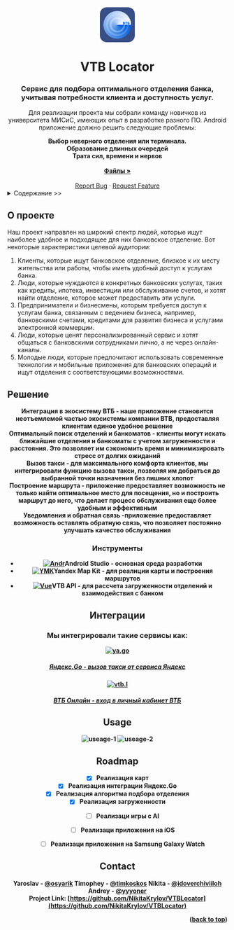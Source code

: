 <!-- PROJECT LOGO -->
<a name="readme-top"></a>
<br />
<div align="center">
  <a href="https://github.com/NikitaKrylov/VTBLocator">
    <img src="logo end.png" alt="Logo" width="80" height="80" align ="center">
  </a>

<h1 align="center">VTB Locator</h1>
<h3 align="center">Cервис для подбора оптимального отделения банка, учитывая потребности клиента и доступность услуг.</h3>

  <p align="center">
    Для реализации проекта мы собрали команду новичков из университета МИСиС, имеющих опыт в разработке разного ПО.
	Android приложение должно решить следующие проблемы:
	<div align="center"><strong>Выбор неверного отделения или терминала.</strong></div>
	<div align="center"><strong>Образование длинных очередей</strong></div>
	<div align="center"><strong>Трата сил, времени и нервов</strong></div>
    <br />
    <a href="https://github.com/NikitaKrylov/VTBLocator"><strong>Файлы »</strong></a>
    <br />
    <br />
    <a href="https://github.com/NikitaKrylov/VTBLocator/issues">Report Bug</a>
    ·
    <a href="https://github.com/NikitaKrylov/VTBLocator/issues">Request Feature</a>
	
</div>



<!-- TABLE OF CONTENTS -->
<details>
  <summary>Cодержание >></summary>
  <ol>
    <li>
      <a href="#о-проекте">О проекте</a>
      <ul>
        <li><a href="#инструменты">Инструменты</a></li>	
      </ul>
    </li>
	<a href="#Интеграции">Интеграции</a>
  </ol>
</details>



<!-- ABOUT THE PROJECT -->
## О проекте
<a name="о-проекте"></a>
Наш проект направлен на широкий спектр людей, которые ищут наиболее удобное и подходящее для них банковское отделение. Вот некоторые характеристики целевой аудитории:
1. Клиенты, которые ищут банковское отделение, близкое к их месту жительства или работы, чтобы иметь удобный доступ к услугам банка.
2. Люди, которые нуждаются в конкретных банковских услугах, таких как кредиты, ипотека, инвестиции или обслуживание счетов, и хотят найти отделение, которое может предоставить эти услуги.
3. Предприниматели и бизнесмены, которым требуется доступ к услугам банка, связанным с ведением бизнеса, например, банковскими счетами, кредитами для развития бизнеса и услугами электронной коммерции.
4. Люди, которые ценят персонализированный сервис и хотят общаться с банковскими сотрудниками лично, а не через онлайн-каналы.
5. Молодые люди, которые предпочитают использовать современные технологии и мобильные приложения для банковских операций и ищут отделения с соответствующими возможностями.


## Решение
<div align="center"><strong>Интеграция в экосистему ВТБ - наше приложение становится неотъемлемой частью экосистемы компании ВТB, предоставляя клиентам единое удобное решение</strong></div>
<div align="center"><strong>Оптимальный поиск отделений и банкоматов - клиенты могут искать ближайшие отделения и банкоматы с учетом загруженности и расстояния. Это позволяет им сэкономить время и минимизировать стресс от долгих ожиданий</h5>
<div align="center"><strong>Вызов такси - для максимального комфорта клиентов, мы интегрировали функцию вызова такси, позволяя им добраться до выбранной точки назначения без лишних хлопот</strong></div>
<div align="center"><strong>Построение маршрута - приложение предоставляет возможность не только найти оптимальное место для посещения, но и построить маршрут до него, что делает процесс обслуживания еще более удобным и эффективным</strong></div>
<div align="center"><strong>Уведомления и обратная связь -приложение предоставляет возможность оставлять обратную связь, что позволяет постоянно улучшать качество обслуживания</strong></div>


### Инструменты

* [![Andr][Android.dev]][Android-url]<a>Android Studio -  основная среда разработки</a>
* [![YMK][YMK]][YMK-url]<a>Yandex Map Kit - для реалиции карты и  построения маршрутов</a>
* [![Vue][VTB]][VTB-url]<a>VTB API - для рассчета загруженности отделений и взаимодействия с банком</a>



## Интеграции

<h3>Мы интегрировали такие сервисы как:</h3>

<a href="https://taxi.yandex.ru/">![ya.go]<h5 >Яндекс.Go - вызов такси от сервиса Яндекс</h5></a>
<a  href="https://online.vtb.ru/login">![vtb.l]<h5> ВТБ Онлайн - вход в личный кабинет ВТБ</h5></a>

## Usage
![useage-1]
![useage-2]

<!-- ROADMAP -->
## Roadmap

- [x] Реализация карт
- [x] Реализация интеграции Яндекс.Go
- [x] Реализация алгоритма подбора отделения
- [x] Реализация загруженности
    - [ ] Реализаци игры с AI
	- [ ] Реализаци приложения на iOS
	- [ ] Реализаци приложения на Samsung Galaxy Watch


<!-- CONTACT -->
## Contact

Yaroslav - [@osyarik](https://t.me/osyarik)
Timophey - [@timkoskos](https://t.me/timkoskos)
Nikita - [@idoverchiviiloh](https://t.me/idoverchiviiloh)
Andrey - [@yyyoner](https://t.me/yyyoner)
<br/>
Project Link: [https://github.com/NikitaKrylov/VTBLocator](https://github.com/NikitaKrylov/VTBLocator)

<p align="right">(<a href="#readme-top">back to top</a>)</p>

<!-- MARKDOWN LINKS & IMAGES -->



[Android.dev]: https://i122.fastpic.org/big/2023/1015/d9/3c504865c54fa4d24948f31dbe2225d9.png
[Android-url]: https://developer.android.com/studio
[YMK]:https://i122.fastpic.org/big/2023/1015/1a/3e1a24d33ca31a7731cef719a8c1131a.png
[YMK-url]: https://yandex.ru/dev/maps/mapkit/?from=mapsapi
[VTB]: https://i122.fastpic.org/big/2023/1015/9b/4b4b0890cc97330a19c5e5e09d6e4e9b.png
[VTB-url]: https://developer.vtb.ru/
[ya.go]: https://i122.fastpic.org/big/2023/1015/10/d3455cfe5e328fa28ad7e992fd27b810.png
[ya.url]:https://taxi.yandex.ru/
[vtb.l]: https://i122.fastpic.org/big/2023/1015/05/8ded60a3840e9d9ccd14e0e426c1b605.png
[vtb.l-url]:https://online.vtb.ru/login
[useage-1]:https://i122.fastpic.org/big/2023/1015/2b/0c2a6b469639a6f026124997ead9fa2b.jpeg
[useage-2]:https://i122.fastpic.org/big/2023/1015/a5/e5317c43bd10d27693bde294bf917fa5.jpeg

